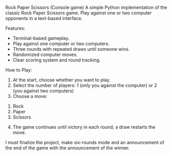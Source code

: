 Rock Paper Scissors (Console game)
A simple Python implementation of the classic Rock Paper Scissors game. Play against one or two computer opponents in a text-based interface.  

Features:
- Terminal-based gameplay.
- Play against one computer or two computers.
- Three rounds with repeated draws until someone wins.
- Randomized computer moves.
- Clear scoring system and round tracking.

How to Play:
1. At the start, choose whether you want to play.
2. Select the number of players: 1 (only you against the computer) or 2 (you against two computers)
3. Choose a move:
1) Rock
2) Paper
3) Scissors
4. The game continues until victory in each round; a draw restarts the move.

I must finalize the project, make six-rounds mode and an announcement of the end of the game with the announcement of the winner.
